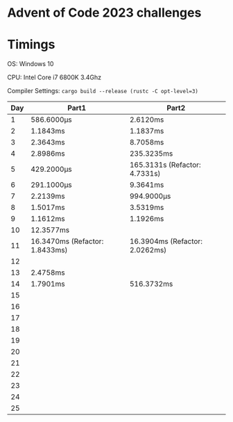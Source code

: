 # Advent of Code 2023 challenges

# Timings
OS: Windows 10

CPU: Intel Core i7 6800K 3.4Ghz

Compiler Settings: `cargo build --release (rustc -C opt-level=3)`

|Day|Part1|Part2|
|---|-----|-----|
|1|586.6000μs|2.6120ms|
|2|1.1843ms|1.1837ms|
|3|2.3643ms|8.7058ms|
|4|2.8986ms|235.3235ms|
|5|429.2000μs|165.3131s (Refactor: 4.7331s)|
|6|291.1000μs|9.3641ms|
|7|2.2139ms|994.9000μs|
|8|1.5017ms|3.5319ms
|9|1.1612ms|1.1926ms|
|10|12.3577ms||
|11|16.3470ms (Refactor: 1.8433ms)|16.3904ms (Refactor: 2.0262ms)|
|12|||
|13|2.4758ms||
|14|1.7901ms|516.3732ms|
|15|||
|16|||
|17|||
|18|||
|19|||
|20|||
|21|||
|22|||
|23|||
|24|||
|25|||